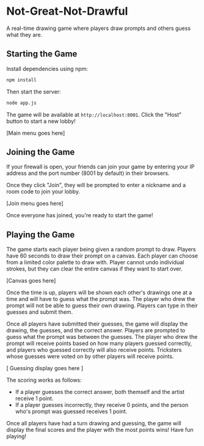 # Not-Great-Not-Drawful

A real-time drawing game where players draw prompts and others guess what they are.

## Starting the Game
Install dependencies using npm:
```bash
npm install
```

Then start the server:
```bash
node app.js
```

The game will be available at `http://localhost:8001`. Click the "Host" button to start a new lobby!

[Main menu goes here]

## Joining the Game
If your firewall is open, your friends can join your game by entering your IP address and the port number (8001 by default) in their browsers.

Once they click "Join", they will be prompted to enter a nickname and a room code to join your lobby.

[Join menu goes here]

Once everyone has joined, you're ready to start the game!

## Playing the Game

The game starts each player being given a random prompt to draw. Players have 60 seconds to draw their prompt on a canvas. Each player can choose from a limited color palette to draw with. Player cannot undo individual strokes, but they can clear the entire canvas if they want to start over.

[Canvas goes here]

Once the time is up, players will be shown each other's drawings one at a time and will have to guess what the prompt was. The player who drew the prompt will not be able to guess their own drawing. Players can type in their guesses and submit them.

Once all players have submitted their guesses, the game will display the drawing, the guesses, and the correct answer. Players are prompted to guess what the prompt was between the guesses. The player who drew the prompt will receive points based on how many players guessed correctly, and players who guessed correctly will also receive points. Tricksters whose guesses were voted on by other players will receive points.

[ Guessing display goes here ]

The scoring works as follows:
- If a player guesses the correct answer, both themself and the artist receive 1 point.
- If a player guesses incorrectly, they receive 0 points, and the person who's prompt was guessed receives 1 point.

Once all players have had a turn drawing and guessing, the game will display the final scores and the player with the most points wins!
Have fun playing!
